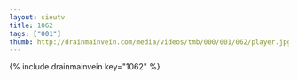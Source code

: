 ```yaml
--- 
layout: sieutv
title: 1062
tags: ["001"]
thumb: http://drainmainvein.com/media/videos/tmb/000/001/062/player.jpg
---
```

{% include drainmainvein key="1062" %} 
